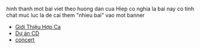 <!--
title: huong dan cua Hiep
author: TichKy Nguyen
status: draft
-->

hinh thanh mot bai viet theo huong dan cua Hiep co nghia la bai nay co tinh chat muc luc la de cai them "nhieu bai" vao mot banner

 * [Giới Thiệu Hợp Ca](#post/2016-01-17%20Gioi%20thieu)
 * [Dự án CD](#post/2016-05-03%20Du_an_CD_dau_tay)
 * [concert](/#post/2016-04-26%20FinanceConcertsVN)